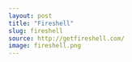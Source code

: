 ```yaml
---
layout: post
title: "Fireshell"
slug: fireshell
source: http://getfireshell.com/
image: fireshell.png
---
```


